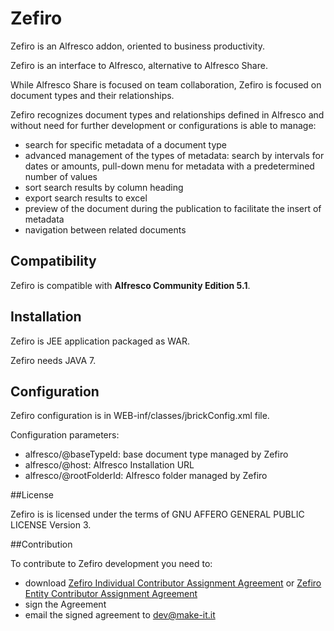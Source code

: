 # Zefiro

Zefiro is an Alfresco addon, oriented to business productivity.

Zefiro is an interface to Alfresco, alternative to Alfresco Share. 

While Alfresco Share is focused on team collaboration, Zefiro is focused on document types and their relationships.

Zefiro recognizes document types and relationships defined in Alfresco and without need for further development or configurations is able to manage:
* search for specific metadata of a document type
* advanced management of the types of metadata: search by intervals for dates or amounts, pull-down menu for metadata with a predetermined number of values
* sort search results by column heading
* export search results to excel
* preview of the document during the publication to facilitate the insert of metadata
* navigation between related documents 

## Compatibility

Zefiro is compatible with **Alfresco Community Edition 5.1**.

## Installation

Zefiro is JEE application packaged as WAR.

Zefiro needs JAVA 7.

## Configuration

Zefiro configuration is in WEB-inf/classes/jbrickConfig.xml file.

Configuration parameters:
* alfresco/@baseTypeId: base document type managed by Zefiro
* alfresco/@host: Alfresco Installation URL
* alfresco/@rootFolderId: Alfresco folder managed by Zefiro

##License

Zefiro is is licensed under the terms of GNU AFFERO GENERAL PUBLIC LICENSE Version 3.

##Contribution

To contribute to Zefiro development you need to:
* download [Zefiro Individual Contributor Assignment Agreement](https://github.com/MakeITBologna/zefiro/blob/master/Zefiro-Individual-Contributor-Assignment-Agreement.pdf) or [Zefiro Entity Contributor Assignment Agreement](https://github.com/MakeITBologna/zefiro/blob/master/Zefiro-Entity-Contributor-Assignment-Agreement.pdf)
* sign the Agreement
* email the signed agreement to dev@make-it.it







